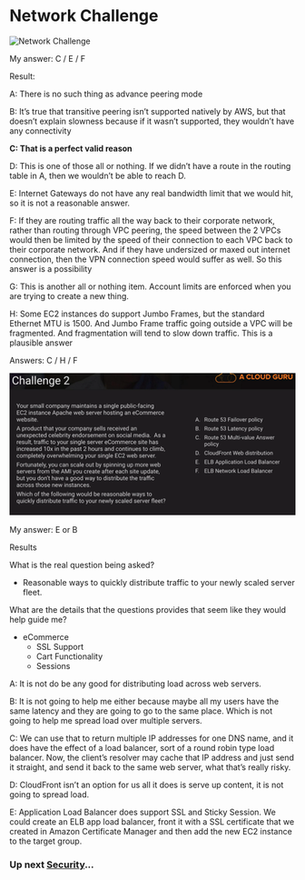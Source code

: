# Network Challenge

![Network Challenge](../../assets/network-challenge-1.png)

My answer: C / E / F

Result:

A: There is no such thing as advance peering mode 

B: It’s true that transitive peering isn’t supported natively by AWS, but that doesn’t explain slowness because if it wasn’t supported, they wouldn’t have any connectivity

**C: That is a perfect valid reason**

D: This is one of those all or nothing. If we didn’t have a route in the routing table in A, then we wouldn’t be able to reach D. 

E: Internet Gateways do not have any real bandwidth limit that we would hit, so it is not a reasonable answer.

F: If they are routing traffic all the way back to their corporate network, rather than routing through VPC peering,  the speed between the 2 VPCs would then be limited by the speed of their connection to each VPC back to their corporate network. And if they have undersized or maxed out internet connection, then the VPN connection speed would suffer as well. So this answer is a possibility

G: This is another all or nothing item. Account limits are enforced when you are trying to create a new thing. 

H: Some EC2 instances do  support Jumbo Frames, but the standard Ethernet MTU is 1500. And Jumbo Frame traffic going outside a VPC will be fragmented. And fragmentation will tend to slow down traffic. This is a plausible answer

Answers: C / H / F

![Network Challenge](../../assets/network-challenge-2.png)

My answer: E or B

Results

What is the real question being asked?

- Reasonable ways to quickly distribute traffic to your newly scaled server fleet.

What are the details that the questions provides that seem like they would help guide me?

- eCommerce
  - SSL Support
  - Cart Functionality
  - Sessions

A: It is not do be any good for distributing load across web servers.

B: It is not going to help me either because maybe all my users have the same latency and they are going to go to the same place. Which is not going to help me spread load over multiple servers.

C: We can use that to return multiple IP addresses for one DNS name, and it does have the effect of a load balancer, sort of a round robin type load balancer. Now, the client’s resolver may cache that IP address and just send it straight, and send it back to the same web server, what that’s really risky.

D: CloudFront isn’t an option for us all it does is serve up content, it is not going to spread load.

E: Application Load Balancer does support SSL and Sticky Session. We could create an ELB app load balancer, front it with a SSL certificate that we created in Amazon Certificate Manager and then add the new EC2 instance to the target group.

### Up next [Security](../../security/README.md)...


